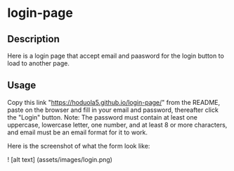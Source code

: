 # login-page


## Description

Here is a login page that accept email and paasword for the login button to load to another page.

## Usage

Copy this link "https://hoduola5.github.io/login-page/" from the README, paste on the browser and fill in your email and password, thereafter click the "Login" button.
Note: The password must contain at least one uppercase, lowercase letter, one number, and at least 8 or more characters, and email must be an email format for it to work.

Here is the screenshot of what the form look like:

! [alt text] (assets/images/login.png)


